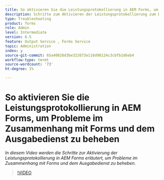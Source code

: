 ```yaml
---
title: So aktivieren Sie die Leistungsprotokollierung in AEM Forms, um Probleme im Zusammenhang mit Forms und dem Ausgabedienst zu beheben
description: Schritte zum Aktivieren der Leistungsprotokollierung zum Debuggen von Problemen im Zusammenhang mit Forms oder dem Ausgabedienst
type: Troubleshooting
product: forms
role: Admin
level: Intermediate
version: 6.5
feature: Output Service , Forms Service
topic: Administration
index: y
source-git-commit: 65a40826d3be322673e116d98124c3cbfb1d6eb4
workflow-type: tm+mt
source-wordcount: '73'
ht-degree: 1%

---
```



# So aktivieren Sie die Leistungsprotokollierung in AEM Forms, um Probleme im Zusammenhang mit Forms und dem Ausgabedienst zu beheben

*In diesem Video werden die Schritte zur Aktivierung der Leistungsprotokollierung in AEM Forms erläutert, um Probleme im Zusammenhang mit Forms und dem Ausgabedienst zu beheben.*

>[!VIDEO](https://video.tv.adobe.com/v/335499?quality=9&learn=on)
